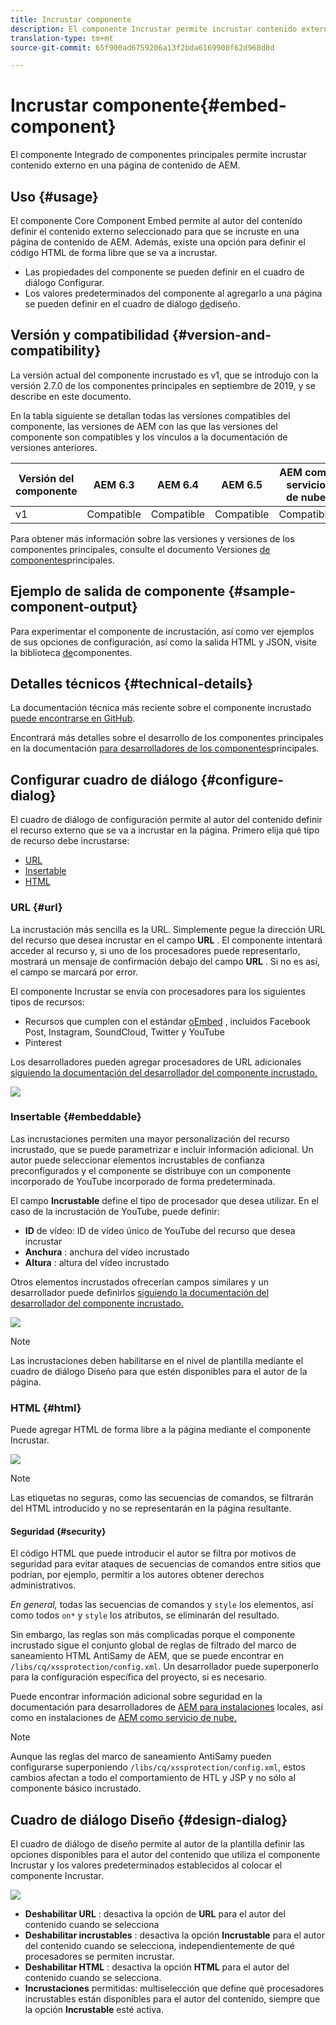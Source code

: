 ```yaml
---
title: Incrustar componente
description: El componente Incrustar permite incrustar contenido externo en una página de contenido de AEM.
translation-type: tm+mt
source-git-commit: 65f900ad6759206a13f2bda6169900f62d968d8d

---
```



# Incrustar componente{#embed-component}

El componente Integrado de componentes principales permite incrustar contenido externo en una página de contenido de AEM.

## Uso {#usage}

El componente Core Component Embed permite al autor del contenido definir el contenido externo seleccionado para que se incruste en una página de contenido de AEM. Además, existe una opción para definir el código HTML de forma libre que se va a incrustar.

* Las propiedades del componente se pueden definir en el cuadro de diálogo [](#configure-dialog)Configurar.
* Los valores predeterminados del componente al agregarlo a una página se pueden definir en el cuadro de diálogo [de](#design-dialog)diseño.

## Versión y compatibilidad {#version-and-compatibility}

La versión actual del componente incrustado es v1, que se introdujo con la versión 2.7.0 de los componentes principales en septiembre de 2019, y se describe en este documento.

En la tabla siguiente se detallan todas las versiones compatibles del componente, las versiones de AEM con las que las versiones del componente son compatibles y los vínculos a la documentación de versiones anteriores.

| Versión del componente | AEM 6.3 | AEM 6.4 | AEM 6.5 | AEM como servicio de nube |
|--- |--- |--- |---|---|
| v1 | Compatible | Compatible | Compatible | Compatible |

Para obtener más información sobre las versiones y versiones de los componentes principales, consulte el documento Versiones [de componentes](versions.md)principales.

## Ejemplo de salida de componente {#sample-component-output}

Para experimentar el componente de incrustación, así como ver ejemplos de sus opciones de configuración, así como la salida HTML y JSON, visite la biblioteca [de](https://adobe.com/go/aem_cmp_library_embed)componentes.

## Detalles técnicos {#technical-details}

La documentación técnica más reciente sobre el componente incrustado [puede encontrarse en GitHub](https://adobe.com/go/aem_cmp_tech_embed_v1).

Encontrará más detalles sobre el desarrollo de los componentes principales en la documentación [para desarrolladores de los componentes](developing.md)principales.

## Configurar cuadro de diálogo {#configure-dialog}

El cuadro de diálogo de configuración permite al autor del contenido definir el recurso externo que se va a incrustar en la página. Primero elija qué tipo de recurso debe incrustarse:

* [URL](#url)
* [Insertable](#embeddable)
* [HTML](#html)

### URL {#url}

La incrustación más sencilla es la URL. Simplemente pegue la dirección URL del recurso que desea incrustar en el campo **URL** . El componente intentará acceder al recurso y, si uno de los procesadores puede representarlo, mostrará un mensaje de confirmación debajo del campo **URL** . Si no es así, el campo se marcará por error.

El componente Incrustar se envía con procesadores para los siguientes tipos de recursos:

* Recursos que cumplen con el estándar [oEmbed](https://oembed.com/) , incluidos Facebook Post, Instagram, SoundCloud, Twitter y YouTube
* Pinterest

Los desarrolladores pueden agregar procesadores de URL adicionales [siguiendo la documentación del desarrollador del componente incrustado.](https://github.com/adobe/aem-core-wcm-components/tree/master/content/src/content/jcr_root/apps/core/wcm/components/embed/v1/embed#extending-the-embed-component)

![](assets/screen-shot-2019-09-25-10.08.29.png)

### Insertable {#embeddable}

Las incrustaciones permiten una mayor personalización del recurso incrustado, que se puede parametrizar e incluir información adicional. Un autor puede seleccionar elementos incrustables de confianza preconfigurados y el componente se distribuye con un componente incorporado de YouTube incorporado de forma predeterminada.

El campo **Incrustable** define el tipo de procesador que desea utilizar. En el caso de la incrustación de YouTube, puede definir:

* **ID** de vídeo: ID de vídeo único de YouTube del recurso que desea incrustar
* **Anchura** : anchura del vídeo incrustado
* **Altura** : altura del vídeo incrustado

Otros elementos incrustados ofrecerían campos similares y un desarrollador puede definirlos [siguiendo la documentación del desarrollador del componente incrustado.](https://github.com/adobe/aem-core-wcm-components/tree/master/content/src/content/jcr_root/apps/core/wcm/components/embed/v1/embed#extending-the-embed-component)

![](assets/screen-shot-2019-09-25-10.15.00.png)

>[!NOTE]
>Las incrustaciones deben habilitarse en el nivel de plantilla mediante el cuadro de diálogo [](#design-dialog) Diseño para que estén disponibles para el autor de la página.

### HTML {#html}

Puede agregar HTML de forma libre a la página mediante el componente Incrustar.

![](assets/screen-shot-2019-09-25-10.20.00.png)

>[!NOTE]
>Las etiquetas no seguras, como las secuencias de comandos, se filtrarán del HTML introducido y no se representarán en la página resultante.

#### Seguridad {#security}

El código HTML que puede introducir el autor se filtra por motivos de seguridad para evitar ataques de secuencias de comandos entre sitios que podrían, por ejemplo, permitir a los autores obtener derechos administrativos.

*En general,* todas las secuencias de comandos y `style` los elementos, así como todos `on*` y `style` los atributos, se eliminarán del resultado.

Sin embargo, las reglas son más complicadas porque el componente incrustado sigue el conjunto global de reglas de filtrado del marco de saneamiento HTML AntiSamy de AEM, que se puede encontrar en `/libs/cq/xssprotection/config.xml`. Un desarrollador puede superponerlo para la configuración específica del proyecto, si es necesario.

Puede encontrar información adicional sobre seguridad en la documentación para desarrolladores de [AEM para instalaciones](https://docs.adobe.com/content/help/en/experience-manager-65/developing/introduction/security.html) locales, así como en instalaciones de [AEM como servicio de nube.](https://docs.adobe.com/content/help/en/experience-manager-cloud-service/security/home.html)

>[!NOTE]
>Aunque las reglas del marco de saneamiento AntiSamy pueden configurarse superponiendo `/libs/cq/xssprotection/config.xml`, estos cambios afectan a todo el comportamiento de HTL y JSP y no sólo al componente básico incrustado.

## Cuadro de diálogo Diseño {#design-dialog}

El cuadro de diálogo de diseño permite al autor de la plantilla definir las opciones disponibles para el autor del contenido que utiliza el componente Incrustar y los valores predeterminados establecidos al colocar el componente Incrustar.

![](assets/screen-shot-2019-09-25-10.25.28.png)

* **Deshabilitar URL** : desactiva la opción de **URL** para el autor del contenido cuando se selecciona
* **Deshabilitar incrustables** : desactiva la opción **Incrustable** para el autor del contenido cuando se selecciona, independientemente de qué procesadores se permiten incrustar.
* **Deshabilitar HTML** : desactiva la opción **HTML** para el autor del contenido cuando se selecciona.
* **Incrustaciones** permitidas: multiselección que define qué procesadores incrustables están disponibles para el autor del contenido, siempre que la opción **Incrustable** esté activa.
